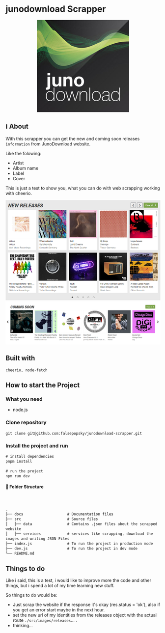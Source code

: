 # junodownload Scrapper

<div align="center">
  	<img src="docs/media/logo.jpg" alt="junodownload Logo"/>
</div>

## :information_source: About

With this scrapper you can get the new and coming soon releases `information` from JunoDownload website.

Like the folowing:

- Artist
- Album name
- Label
- Cover

This is just a test to show you, what you can do with web scrapping working with cheerio.

<div align="center">
    <img src="docs/media/new_releases.png" alt="JunoDownload new releases"/>
  	<img src="docs/media/coming_soon.png" alt="JunoDownload coming soon releases"/>
</div>

## Built with

```
cheerio, node-fetch
```

## How to start the Project

### What you need

- node.js

### Clone repository

```
git clone git@github.com:falsepopsky/junodownload-scrapper.git
```

### Install the project and run

```
# install dependencies
pnpm install

# run the project
npm run dev
```

#### :open_file_folder: Folder Structure

<div style="margin: 4em 0 2em 0">

    .
    ├── docs                    # Documentation files
    ├── src                     # Source files
    │   ├── data          		# Contains .json files about the scrapped website
    │   ├── services            # services like scrapping, download the images and writing JSON Files
    ├── index.js                # To run the project in production mode
    ├── dev.js                  # To run the project in dev mode
    └── README.md

</div>

## Things to do

Like i said, this is a test, i would like to improve more the code and other things, but i spend a lot of my time learning new stuff.

So things to do would be:

- Just scrap the website if the response it's okay (res.status = 'ok'), also if you get an error start maybe in the next hour.
- set the new url of my identities from the releases object with the actual route `./src/images/releases`... .
- thinking...
